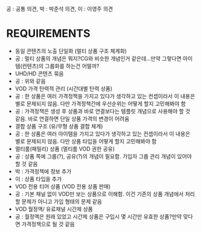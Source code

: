공 : 공통 의견, 박 : 박준석 의견, 이 : 이영주 의견

# REQUIREMENTS

* 동일 콘텐츠의 노출 단일화 (멀티 상품 구조 체계화)
 * 공 : 멀티 상품의 개념은 뭐지?CG와 비슷한 개념인거 같은데...만약 그렇다면 아이템(컨텐츠)의 그룹화를 하는건 어떨까?
* UHD/HD 콘텐츠 묶음
 * 공 : 위와 같음
* VOD 가격 탄력적 관리 (시간대별 탄력 상품)
 * 공 : 한 상품은 여러 가격정책을 가지고 있다가 생각하고 있는 컨셉이라서 이 내용은 별로 문제되지 않음. 다만 가격정책간에 우선순위는 어떻게 할지 고민해봐야 함
 * 공 : 가격정책은 생성 후 상품과 바로 연결보다는 템플릿 개념으로 사용해야 할 것 같음. 바로 연결하면 단일 상품 가격의 변경이 어려움
* 결합 상품 구조 (유/무형 상품 결합 체계) 
 * 공 : 한 상품은 여러 아이템을 가지고 있다가 생각하고 있는 컨셉이라서 이 내용은 별로 문제되지 않음. 다만 상품 타입을 어떻게 할지 고민해봐야 함
* 멀티룸(패밀리) 상품 (멀티룸 VOD 권한 공유)
 * 공 : 상품 쪽에 그룹(?), 공유(?)의 개념이 필요함. 가입자 그룹 관리 개념이 있어야 할 것 같음
 * 박 : 가격정책에 정보 추가
 * 이 : 상품 타입을 추가
* VOD 전용 티어 상품 (VOD 전용 상품 판매)
 * 공 : 기본 채널 없이 VOD만 보는 상품으로 이해함. 이건 기존의 상품 개념에서 처리할 문제가 아니고 가입 형태의 문제 같음
* VOD 월정액/ 유료채널 시간제 상품
 * 공 : 월정액은 원래 있었고 시간제 상품은 구입시 몇 시간만 유효한 상품?만약 맞다면 가격정책으로 될 것 같음
